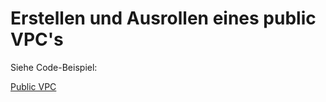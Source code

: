 # Erstellen und Ausrollen eines public VPC's

Siehe Code-Beispiel:

[Public VPC](../beispiele/tag-2/01-public-vpc)
